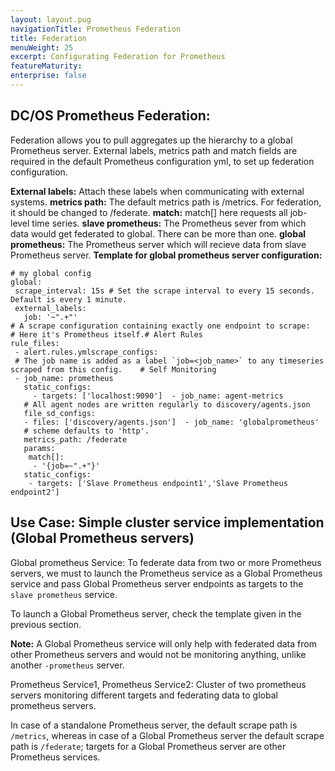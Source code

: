 ```yaml
---
layout: layout.pug
navigationTitle: Prometheus Federation
title: Federation 
menuWeight: 25
excerpt: Configurating Federation for Prometheus
featureMaturity:
enterprise: false
---
```


## DC/OS Prometheus Federation:
Federation allows you to pull aggregates up the hierarchy to a global Prometheus server. External labels, metrics path and match fields are required in the default Prometheus configuration yml, to set up federation configuration.

**External labels:** Attach these labels when communicating with external systems.
**metrics path:** The default metrics path is /metrics. For federation, it should be changed to /federate.
**match:** match[] here requests all job-level time series.
**slave prometheus:** The Prometheus sever from which data would get federated to global. There can be more than one.
**global prometheus:** The Prometheus server which will recieve data from slave Prometheus server.
**Template for global prometheus server configuration:**

```
# my global config
global:
 scrape_interval: 15s # Set the scrape interval to every 15 seconds. Default is every 1 minute.
 external_labels:
   job: '~".+"'
# A scrape configuration containing exactly one endpoint to scrape:
# Here it's Prometheus itself.# Alert Rules
rule_files:
 - alert.rules.ymlscrape_configs:
 # The job name is added as a label `job=<job_name>` to any timeseries scraped from this config.    # Self Monitoring
 - job_name: prometheus
   static_configs:
     - targets: ['localhost:9090']  - job_name: agent-metrics
   # All agent nodes are written regularly to discovery/agents.json
   file_sd_configs:
   - files: ['discovery/agents.json']  - job_name: 'globalprometheus'
   # scheme defaults to 'http'.
   metrics_path: /federate
   params:
    match[]:
     - '{job=~".+"}'
   static_configs:
    - targets: ['Slave Prometheus endpoint1','Slave Prometheus endpoint2']
```

## Use Case: Simple cluster service implementation (Global Prometheus servers)

Global prometheus Service: To federate data from two or more Prometheus servers, we must to launch the  Prometheus service as a Global Prometheus service and pass Global Prometheus server endpoints as targets to the `slave prometheus` service.

To launch a Global Prometheus server, check the template given in the previous section.

**Note:** A Global Prometheus service will only help with federated data from other Prometheus servers and would not be monitoring anything, unlike another `-prometheus` server.
 
Prometheus Service1, Prometheus Service2: Cluster of two prometheus servers monitoring different targets and federating data to global prometheus servers.

In case of a standalone Prometheus server, the default scrape path is `/metrics`, whereas in case of a Global Prometheus server the default scrape path is `/federate`; targets for a Global Prometheus server are other Prometheus services.  

